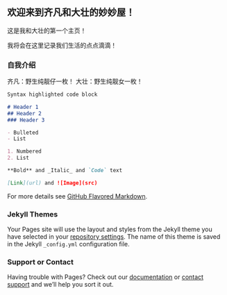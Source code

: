 ## 欢迎来到齐凡和大壮的妙妙屋！

这是我和大壮的第一个主页！

我将会在这里记录我们生活的点点滴滴！

### 自我介绍

齐凡：野生纯靓仔一枚！
大壮：野生纯靓女一枚！

```markdown
Syntax highlighted code block

# Header 1
## Header 2
### Header 3

- Bulleted
- List

1. Numbered
2. List

**Bold** and _Italic_ and `Code` text

[Link](url) and ![Image](src)
```

For more details see [GitHub Flavored Markdown](https://guides.github.com/features/mastering-markdown/).

### Jekyll Themes

Your Pages site will use the layout and styles from the Jekyll theme you have selected in your [repository settings](https://github.com/qifan-cool/qifan-cool.github.io/settings). The name of this theme is saved in the Jekyll `_config.yml` configuration file.

### Support or Contact

Having trouble with Pages? Check out our [documentation](https://docs.github.com/categories/github-pages-basics/) or [contact support](https://github.com/contact) and we’ll help you sort it out.
